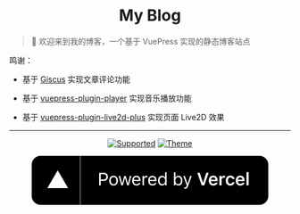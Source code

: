 <div align='center'>

# My Blog

<div align='left'>

> 👏 欢迎来到我的博客，一个基于 VuePress 实现的静态博客站点

鸣谢：

- 基于 [Giscus](https://github.com/giscus/giscus) 实现文章评论功能

- 基于 [vuepress-plugin-player](https://github.com/vuepress-aurora/vuepress-theme-aurora/tree/master/Aurora-plugin/vuepress-plugin-player) 实现音乐播放功能

- 基于 [vuepress-plugin-live2d-plus](https://github.com/xinlei3166/vuepress-plugin-live2d-plus) 实现页面 Live2D 效果

</div>

---

[![Supported](https://img.shields.io/badge/Supported%20by-VuePress%20%E2%86%92-gray.svg?colorA=655BE1&colorB=4F44D6&style=for-the-badge)](https://v2.vuepress.vuejs.org/)
[![Theme](https://img.shields.io/badge/Theme%20by-Gungnir%20%E2%86%92-gray.svg?colorA=61c265&colorB=4CAF50&style=for-the-badge)](https://github.com/Renovamen/vuepress-theme-gungnir)

[![vercel](./docs/.vuepress/public/images/vercel.svg)](https://vercel.com/?utm_source=blog&utm_campaign=oss)

</div>
